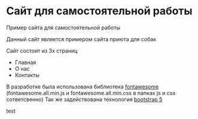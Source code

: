 # Сайт для самостоятельной работы

Пример сайта для самостоятельной работы

Данный сайт является примером сайта приюта для собак

Сайт состоит из 3х страниц
- Главная
- О нас
- Контакты

В разработке была использована библиотека [fontawesome](https://fontawesome.com/) (fontawesome.all.min.js и fontawesome.all.min.css в папках js и css сответсвенно)
Так же задействована технология [bootstrap 5](https://getbootstrap.com/docs/5.0/getting-started/introduction/)

test